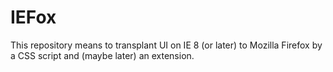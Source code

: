 # IEFox
This repository means to transplant UI on IE 8 (or later) to Mozilla Firefox by a CSS script and (maybe later) an extension.
